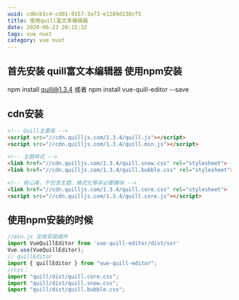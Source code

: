 ```yaml
---
uuid: cd0cb1c4-cd01-9157-3a73-e1289d138cf5
title: 使用quill富文本编辑器
date: 2020-06-23 20:15:32
tags: vue nuxt
category: vue nuxt
---
```

##  首先安装 quill富文本编辑器 使用npm安装
npm install quill@1.3.4 或者
npm install vue-quill-editor --save
##  cdn安装
```html
<!-- Quill主要库 -->
<script src="//cdn.quilljs.com/1.3.4/quill.js"></script>
<script src="//cdn.quilljs.com/1.3.4/quill.min.js"></script>

<!-- 主题样式 -->
<link href="//cdn.quilljs.com/1.3.4/quill.snow.css" rel="stylesheet">
<link href="//cdn.quilljs.com/1.3.4/quill.bubble.css" rel="stylesheet">

<!-- 核心库，不包含主题、格式化等非必要模块 -->
<link href="//cdn.quilljs.com/1.3.4/quill.core.css" rel="stylesheet">
<script src="//cdn.quilljs.com/1.3.4/quill.core.js"></script>
```
##  使用npm安装的时候
```js
//min.js 全局安装插件
import VueQuillEditor from 'vue-quill-editor/dist/ssr'
Vue.use(VueQuillEditor);
// quillEditor
import { quillEditor } from "vue-quill-editor";
//css： 
import "quill/dist/quill.core.css";
import "quill/dist/quill.snow.css";
import "quill/dist/quill.bubble.css";

```
